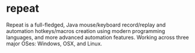 # repeat 

Repeat is a full-fledged, Java mouse/keyboard record/replay and automation hotkeys/macros creation using modern programming languages, and more advanced automation features. Working across three major OSes: Windows, OSX, and Linux.